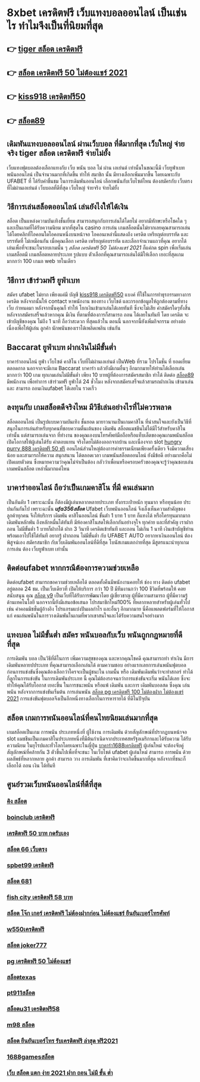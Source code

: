 # 8xbet เครดิตฟรี เว็บแทงบอลออนไลน์   เป็นเช่นไร ทำไมจึงเป็นที่นิยมที่สุด

## 👉 [tiger สล็อต เครดิตฟรี](https://mabet.net/credit-free-50/)
## 👉 [สล็อต เครดิตฟรี 50 ไม่ต้องแชร์ 2021](https://mabet.net/)
## 👉 [kiss918 เครดิตฟรี50](https://member.mabet.net/?action=login)
## 👉 [สล็อต89](https://bio.link/tisawago)

##  เดิมพันแทงบอลออนไลน์ ผ่านเว็บบอล ที่ดีมากที่สุด  เว็บใหญ่ จ่ายจริง **tiger สล็อต เครดิตฟรี** จ่ายไม่ยั้ง

 เว็บแทงฟุตบอลต้องเลือกแทงกับ เว็บ พนัน บอล ไม่ ผ่าน เอเย่นต์ เท่านั้นในขณะนี้มี เว็บยูฟ่าเบท พนันออนไลน์ เป็นจำนวนมากที่เกิดขึ้น ทำให้ สมาชิก นั้น มีทางเลือกเพิ่มมากขึ้น โดยเฉพาะกับ UFABET ที่   ได้รับคำชื่นชม ในการเดิมพันออนไลน์ เลือกพนันกับเว็บไซต์ไหน ต้องสมัครกับ เว็บตรง ที่ไม่ผ่านเอเย่นต์  เว็บบอลที่ดีที่สุด เว็บใหญ่ จ่ายจริง จ่ายไม่ยั้ง

## วิธีการเล่นสล็อตออนไลน์  เล่นยังไงให้ได้เงิน

สล็อต เป็นแหล่งความบันเทิงชั้นเยี่ยม สามารถสนุกกับการเล่นได้โดยไม่ อยากมีทักษะหรือโชคใด ๆ และเป็นเกมที่ได้รับความนิยม มากที่สุดใน casino  การเล่น เกมสล็อตนั้นไม่ยากเลยคุณสามารถเล่นได้โดยคลิกที่ไอคอนใดไอคอนหนึ่งบนหน้าจอ ไอคอนเหล่านี้แสดงถึง เครดิต  เหรียญต่อบรรทัด และบรรทัดที่ ไม่เหมือนกัน  เมื่อคุณเลือก เครดิต   เหรียญต่อบรรทัด และเลือกจำนวนแถวที่คุณ อยากได้ เล่นเพื่อที่จะชนะในรอบเกมนั้น ๆ *สล็อต เครดิตฟรี 50 ไม่ต้องแชร์ 2021* ก็แค่กด   spin เพื่อเริ่มเล่น เกมสล็อตมี เกมสล็อตหลายประเภท รูปแบบ ตัวเลือกที่คุณสามารถเล่นได้มีให้เลือก เยอะที่สุดเกมมากกว่า 100 เกมภ web ายในเดียว


## วิธีการ เข้าร่วมฟรี  ยูฟ่าเบท

สมัคร ufabet   ไม่ยาก  เพียงแค่มี บัญชี  [kiss918 เครดิตฟรี50](https://bio.link/tisawago) แบงค์ ที่ใช้ในการทำธุรกรรมทางการ เครดิต หลังจากนั้นให้ contact หาพนักงาน ของทาง เว็บไชต์  และกรอกข้อมูลให้ถูกต้องตามที่ทาง เว็บ กำหนดมา หลังจากนั้นคุณก็ ทำให้ โยกเงินเข้ามาเล่นได้เลยทันที ซึ่งจะไม่เสีย ค่าสมัครใดๆทั้งสิ้น หลังจากสมัครเสร็จแล้วหากคุณ มีเงิน ที่ตามที่ต้องการก็สามารถ ถอน ได้เลยในทันที โดย เครดิต จะเข้าบัญชีของคุณ  ไม่ถึง  1 นาที ถือว่าสะดวก ที่สุดแล้วใน ตอนนี้  นอกจากนี้ยังเพิ่มกิจกรรม  อย่างต่อเนื่องเพื่อให้ผู้เล่น ลูกค้า นักพนันของเราได้เพลิดเพลิน เช่นกัน

##  Baccarat  ยูฟ่าเบท  ฝากเงินไม่มีขั้นต่ำ

บาคาร่าออนไลน์   ยูฟ่า  เว็บไซต์ คาสิโน  เว็บที่ไม่ผ่านเอเย่นต์ เป็นWeb ที่รวม โปรโมชั่น ที่  ยอดเยี่ยม ตลอดกาล นอกจากจะมีเกม  Baccarat บาคาร่า  แล้วยังมีเกมอื่นๆ อีกมากมายให้ท่านได้เลือกเล่นมากกว่า 100 เกม ทุกเกมเล่นไม่มีขั้นต่ำ เพียง 10 บาทผู้ที่ต้องการสมัครสมาชิก  ทำได้ ติดต่อ [สล็อต89](https://mabet.net/register/) มีพนักงาน เพื่อทำการ เข้าร่วมฟรี  ยูฟ่าได้  24 ชั่วโมง หลังจากสมัครเสร็จแล้วสามรถฝากเงิน เข้ามาเล่นและ สามารถ ถอนเงินufabet ได้เลยใน รวดเร็ว 

## ลงทุนกับ เกมสล็อตดีจริงไหม มีวิธีเล่นอย่างไรที่ไม่ควรพลาด

 สล็อตออนไลน์ เป็นรูปแบบความบันเทิง ชั้นยอด  มายาวนานเป็นเกมคาสิโน ที่น่าสนใจและยังเป็นวิธีที่สนุกในการเล่นสำหรับทุกคนที่ชอบความตื่นเต้นของ เดิมพัน สล็อตแมชชีนไม่ได้มีไว้สำหรับคาสิโนเท่านั้น แต่สามารถเล่นจาก ที่ทำงาน ของคุณเองบนโทรศัพท์มือถือหรือแท็บเล็ตของคุณเกมพนันสล็อต เปิดโอกาสให้ผู้เล่นได้รับ ค่าตอบแทน จริงโดยไม่ต้องออกจากบ้าน และเนื่องจาก slot [hungry purry 888 เครดิตฟรี 50 ฟรี](https://mabet.net/20-free-100/) ออนไลน์ส่วนใหญ่ต้องการค่าธรรมเนียมเพียงครั้งเดียว จึงมีความเสี่ยงน้อย และสามารถให้ความ สนุกสนาน  ได้ตลอดเวลา  เกมพนันสล็อตออนไลน์  ยังมีข้อดี อย่างมากคือไม่เปิดเผยตัวตน ซึ่งหมายความว่าคุณไม่จำเป็นต้อง กลัวว่าเพื่อนหรือครอบครัวของคุณจะรู้ว่าคุณชอบเล่นเกมพนันสล็อต เหล่านี้มากแค่ไหน


## บาคาร่าออนไลน์  ถือว่าเป็นเกมคาสิโน ที่มี คนเล่นมาก

เป็นอันดับ 1 เพราะฉะนั้น  ก็ต้องมีผู้เล่นหลากหลายประเภท ทั้งกระเป๋าหนัก ทุนมาก หรือทุนน้อย ประปนกันกันไป เพราะฉะนั้น ***ufa356สล็อต*** Ufabet เว็บพนันออนไลน์  จึงเล็งเห็นความสำคัญของลูกค้าทุกคน จึงให้บริการ เดิมพัน คาสิโนออนไลน์ ขั้นต่ํา 1 บาท 1 บาท ก็แทงได้ หรือใครทุนมากมาก เดิมพันหลักพัน ถึงหลักหมื่นได้ทันที มีห้องคาสิโนสดให้เลือกกันอย่างจุใจ ทุกค่าย และที่สำคัญ เราฝากถอน ไม่มีขั้นต่ำ 1 บาทก็ฝากได้ ฝาก 3 วินาที เครดิตเข้าทันที และถอน ไม่เกิน 1 นาที เงินเข้าบัญชีท่าน พร้อมเอาไปใช้ได้ทันที อยากรู้ ฝากถอน ไม่มีขั้นต่ำ กับ UFABET AUTO อยากหาเงินออนไลน์ ต้องพิสูจน์เอง สมัครสมาชิก กับเว็บเดิมพันออนไลน์ที่ดีที่สุด โบนัสเกมแตกง่ายที่สุด มีสูตรแนะนำทุกเกมการเล่น ต้อง  เว็บยูฟ่าเบท เท่านั้น

## ติดต่อufabet หากกรณีต้องการความช่วยเหลือ

ติดต่อufabet สามารถขอความช่วยเหลือได้  ตลอดทั้งคืนมีพนักงานคอยให้  ช่อง ทาง ติดต่อ ufabet อยู่ตลอด 24 ชม. เป็นเว็บเดียวที่  เปิดให้บริการ กว่า 10 ปี มีทีมงานกว่า 100 ชีวิตที่พร้อมให้ คอยสนับสนุน คุณ [สล็อต y9](https://mabet.net/) เป็นเว็บที่ได้รับการพัฒนาโดย ผู้เชี่ยวชาญ ผู้ที่มีความสามารถ ผู้ที่มีความรู้ด้านเทคโนโลยี นอกจากนี้ยังมีเสนอข้อเสนอ  โปรสมาชิกใหม่100% ที่หลากหลายสำหรับผู้เล่นทั่วไป เช่น ค่าคอมมิชชั่นผู้อ้างอิง โปรแกรมแบ่งปันผลกำไร และอื่นๆ อีกมากมาย นี่คือแพลตฟอร์มที่ให้โอกาสแก่ คนเล่นพนันในการวางเดิมพันในเกมที่พวกเขาสนใจและได้รับความสนใจอย่างมาก


## แทงบอล ไม่มีขั้นต่ำ สมัคร พนันบอลกับเว็บ พนันถูกกฎหมายที่ดีที่สุด

การเดิมพัน  บอล เป็นวิธีที่ดีในการ เพิ่มความสุขของคุณ และหากคุณโชคดี คุณสามารถทำ ทำเงิน  มีการ เดิมพันหลายปประเภท ที่คุณสามารถเลือกเล่นได้ ตามความชอบ อย่างแรกเลยการเล่นพนันฟุตบอล ก่อนการแข่งขันซึ่งคุณต้องเลือกว่าใครจะเป็นผู้ชนะใน เกมนั้น หรือ เดิมพันเดิมพันว่าจะทำสกอร์ ทำได้กี่ลูกในการแข่งขัน ในการเดิมพันประเภท นี้ คุณไม่ต้องรอจนกว่าการแข่งขันจะเริ่ม  พนันได้เลย ซึ่งจะทำให้คุณได้รับโอกาส เยอะขึ้น ในการชนะพนัน หรือแพ้ เดิมพัน  และการ เดิมพันบอลสด ซึ่งคุณ เล่นพนัน หลังจากการแข่งขันเริ่มต้น  การเล่นพนัน [สล็อต pg เครดิตฟรี 100 ไม่ต้องฝาก ไม่ต้องแชร์ 2021](https://mabet.net/credit-free-100/) การแข่งขันฟุตบอลจึงเป็นอีกหนึ่งทางเลือกในการหารายได้ ที่ดีในปัจุบัน

## สล็อต  เกมการพนันออนไลน์ที่คนไทยนิยมเล่นมากที่สุด

 เกมสล็อตเป็นเกม  การพนัน ประเภทหนึ่งที่ ผู้ใช้งาน การเดิมพัน ด้วยสัญลักษณ์ที่ปรากฏบนหน้าจอ  slot แมชชีนเป็นเกมคาสิโนประเภทหนึ่งที่มีต้นกำเนิดจากประเทศสหรัฐอเมริกาและได้รับความ  ได้รับความนิยม ในยุโรปและทั่วโลกโดยเฉพาะในญี่ปุ่น  [บาคาร่า1688เครดิตฟรี](https://mabet.net/pg-slot-credit-free/) ผู้เล่นใหม่ จะต้องจับคู่สัญลักษณ์ที่คล้ายกัน 3 ตัวขึ้นไปเพื่อที่จะชนะ ในเว็บไชต์  ufabet   ผู้เล่นใหม่ สามารถ   การพนัน ด้วยผลลัพธ์ที่หลากหลาย ลูกค้า สามารถ วาง การเดิมพัน ที่เขาคิดว่าจะเกิดขึ้นมากที่สุด หลังจากที่ชนะก็ เลือกได้ ถอน  เงิน ได้ทันที


## ศูนย์รวมเว็บพนันออนไลน์ที่ดีที่สุด

### [คิง สล็อต](https://atom.io/themes/MABET.net%20สล็อตเว็บตรง%20สล็อต%20เครดิตฟรี%20ไม่ต้องฝากก่อน%20ไม่ต้องแชร์%20008%20สล็อต%20สล็อตอตกหนัก%2020รับ100)
### [boinclub เครดิตฟรี](https://atom.io/themes/MABET.net%20สล็อตเว็บตรง%20ufa1669%20เครดิตฟรี%20008%20สล็อต%20สล็อตอตกหนัก%2020รับ100)
### [เครดิตฟรี 50 บาท กดรับเอง](https://atom.io/themes/MABET.net%20สล็อตเว็บตรง%20เครดิตฟรีonlyfan69%20008%20สล็อต%20สล็อตอตกหนัก%2020รับ100)
### [สล็อต 66 เว็บตรง](https://atom.io/themes/MABET.net%20สล็อตเว็บตรง%20เครดิตฟรี100%20008%20สล็อต%20สล็อตอตกหนัก%2020รับ100)
### [spbet99 เครดิตฟรี](https://atom.io/themes/MABET.net%20สล็อตเว็บตรง%20wow%20slot%20เครดิตฟรี%20100%20008%20สล็อต%20สล็อตอตกหนัก%2020รับ100)
### [สล็อต 681](https://atom.io/themes/MABET.net%20สล็อตเว็บตรง%20wowgame%20เครดิตฟรี%20100%20008%20สล็อต%20สล็อตอตกหนัก%2020รับ100)
### [fish city เครดิตฟรี 58 บาท](https://atom.io/themes/MABET.net%20สล็อตเว็บตรง%20สล็อตxo289%20008%20สล็อต%20สล็อตอตกหนัก%2020รับ100)
### [สล็อต โจ๊ก เกอร์ เครดิตฟรี ไม่ต้องฝากก่อน ไม่ต้องแชร์ ยืนยันเบอร์โทรศัพท์](https://atom.io/themes/MABET.net%20สล็อตเว็บตรง%20สมัคร%20ufabet%20เว็บตรง%20ไม่มีขั้นต่ํา%20008%20สล็อต%20สล็อตอตกหนัก%2020รับ100)
### [w550เครดิตฟรี](https://atom.io/themes/MABET.net%20สล็อตเว็บตรง%20pxj%20เครดิตฟรี28บาท%20008%20สล็อต%20สล็อตอตกหนัก%2020รับ100)
### [สล็อต joker777](https://atom.io/themes/MABET.net%20สล็อตเว็บตรง%20pgเครดิตฟรี%2050%20ยืนยันเบอร์%20ล่าสุด%20008%20สล็อต%20สล็อตอตกหนัก%2020รับ100)
### [pg เครดิตฟรี 50 ไม่ต้องแชร์](https://atom.io/themes/MABET.net%20สล็อตเว็บตรง%20สล็อต1688เครดิตฟรี%20008%20สล็อต%20สล็อตอตกหนัก%2020รับ100)
### [สล็อตtexas](https://atom.io/themes/MABET.net%20สล็อตเว็บตรง%208xbet%20เครดิตฟรี%20008%20สล็อต%20สล็อตอตกหนัก%2020รับ100)
### [pt911สล็อต](https://atom.io/themes/MABET.net%20สล็อตเว็บตรง%20wwluck%20เครดิตฟรี%20150%20บาท%20008%20สล็อต%20สล็อตอตกหนัก%2020รับ100)
### [สล็อตu31 เครดิตฟรี58](https://atom.io/themes/MABET.net%20สล็อตเว็บตรง%20สล็อต%20ฝาก20รับ100%20ทํา%20200ถอนได้100%20008%20สล็อต%20สล็อตอตกหนัก%2020รับ100)
### [m98 สล็อต](https://atom.io/themes/MABET.net%20สล็อตเว็บตรง%20สล็อต%20joker888%20008%20สล็อต%20สล็อตอตกหนัก%2020รับ100)
### [สล็อต ยืนยันเบอร์โทร รับเครดิตฟรี ล่าสุด ฟรี2021](https://atom.io/themes/MABET.net%20สล็อตเว็บตรง%20aka%20สล็อต%20008%20สล็อต%20สล็อตอตกหนัก%2020รับ100)
### [1688gamesสล็อต](https://atom.io/themes/MABET.net%20สล็อตเว็บตรง%20y9%20สล็อต%20008%20สล็อต%20สล็อตอตกหนัก%2020รับ100)
### [เว็บ สล็อต แตก ง่าย 2021 ฝาก ถอน ไม่มี ขั้น ต่ำ](https://atom.io/themes/MABET.net%20สล็อตเว็บตรง%20สล็อต%20ตรง%20ไม่%20ผ่าน%20เอเย่นต์%20008%20สล็อต%20สล็อตอตกหนัก%2020รับ100)